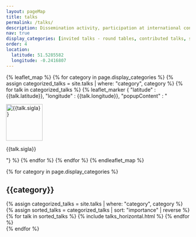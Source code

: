 ```yaml
---
layout: pageMap
title: talks
permalink: /talks/
description: Dissemination activity, participation at international conferences with contributed talks, and seminars.
nav: true
display_categories: [invited talks - round tables, contributed talks, seminars]
order: 4
location:
  latitude: 51.5285582
  longitude: -0.2416807
---
```

{% leaflet_map %}
    {% for category in page.display_categories %}
      {% assign categorized_talks = site.talks | where: "category", category %}
      {% for talk in categorized_talks %}
            {% leaflet_marker { "latitude" : {{talk.latitude}},
                                "longitude" : {{talk.longitude}},
                "popupContent" : "<div><img src='{{talk.image_url}}' alt='{{talk.sigla}}' style='width:100px;height:auto;'><p>{{talk.sigla}}</p></div>"} %}
      {% endfor %}
    {% endfor %}
{% endleaflet_map %}

<div class="talks">
  <!-- Display categorized projects -->
    {% for category in page.display_categories %}
      <h2 class="category">{{category}}</h2>
      {% assign categorized_talks = site.talks | where: "category", category %}
      {% assign sorted_talks = categorized_talks | sort: "importance" | reverse %}
      <!-- Generate cards for each project -->
		<div class="container">
		  <div class="row">
		  {% for talk in sorted_talks %}
			{% include talks_horizontal.html %}
		  {% endfor %}
		  </div>
		</div>
    {% endfor %}
</div>
